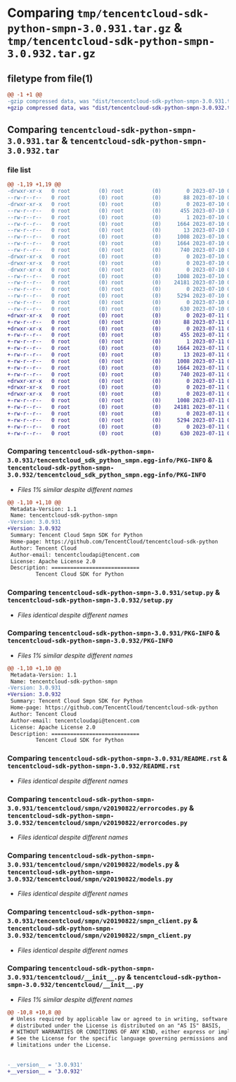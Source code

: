 # Comparing `tmp/tencentcloud-sdk-python-smpn-3.0.931.tar.gz` & `tmp/tencentcloud-sdk-python-smpn-3.0.932.tar.gz`

## filetype from file(1)

```diff
@@ -1 +1 @@
-gzip compressed data, was "dist/tencentcloud-sdk-python-smpn-3.0.931.tar", last modified: Mon Jul 10 00:50:58 2023, max compression
+gzip compressed data, was "dist/tencentcloud-sdk-python-smpn-3.0.932.tar", last modified: Tue Jul 11 00:55:21 2023, max compression
```

## Comparing `tencentcloud-sdk-python-smpn-3.0.931.tar` & `tencentcloud-sdk-python-smpn-3.0.932.tar`

### file list

```diff
@@ -1,19 +1,19 @@
-drwxr-xr-x   0 root         (0) root         (0)        0 2023-07-10 00:50:58.000000 tencentcloud-sdk-python-smpn-3.0.931/
--rw-r--r--   0 root         (0) root         (0)       88 2023-07-10 00:50:58.000000 tencentcloud-sdk-python-smpn-3.0.931/setup.cfg
-drwxr-xr-x   0 root         (0) root         (0)        0 2023-07-10 00:50:58.000000 tencentcloud-sdk-python-smpn-3.0.931/tencentcloud_sdk_python_smpn.egg-info/
--rw-r--r--   0 root         (0) root         (0)      455 2023-07-10 00:50:58.000000 tencentcloud-sdk-python-smpn-3.0.931/tencentcloud_sdk_python_smpn.egg-info/SOURCES.txt
--rw-r--r--   0 root         (0) root         (0)        1 2023-07-10 00:50:58.000000 tencentcloud-sdk-python-smpn-3.0.931/tencentcloud_sdk_python_smpn.egg-info/dependency_links.txt
--rw-r--r--   0 root         (0) root         (0)     1664 2023-07-10 00:50:58.000000 tencentcloud-sdk-python-smpn-3.0.931/tencentcloud_sdk_python_smpn.egg-info/PKG-INFO
--rw-r--r--   0 root         (0) root         (0)       13 2023-07-10 00:50:58.000000 tencentcloud-sdk-python-smpn-3.0.931/tencentcloud_sdk_python_smpn.egg-info/top_level.txt
--rw-r--r--   0 root         (0) root         (0)     1008 2023-07-10 00:50:58.000000 tencentcloud-sdk-python-smpn-3.0.931/setup.py
--rw-r--r--   0 root         (0) root         (0)     1664 2023-07-10 00:50:58.000000 tencentcloud-sdk-python-smpn-3.0.931/PKG-INFO
--rw-r--r--   0 root         (0) root         (0)      740 2023-07-10 00:50:58.000000 tencentcloud-sdk-python-smpn-3.0.931/README.rst
-drwxr-xr-x   0 root         (0) root         (0)        0 2023-07-10 00:50:58.000000 tencentcloud-sdk-python-smpn-3.0.931/tencentcloud/
-drwxr-xr-x   0 root         (0) root         (0)        0 2023-07-10 00:50:58.000000 tencentcloud-sdk-python-smpn-3.0.931/tencentcloud/smpn/
-drwxr-xr-x   0 root         (0) root         (0)        0 2023-07-10 00:50:58.000000 tencentcloud-sdk-python-smpn-3.0.931/tencentcloud/smpn/v20190822/
--rw-r--r--   0 root         (0) root         (0)     1008 2023-07-10 00:50:58.000000 tencentcloud-sdk-python-smpn-3.0.931/tencentcloud/smpn/v20190822/errorcodes.py
--rw-r--r--   0 root         (0) root         (0)    24181 2023-07-10 00:50:58.000000 tencentcloud-sdk-python-smpn-3.0.931/tencentcloud/smpn/v20190822/models.py
--rw-r--r--   0 root         (0) root         (0)        0 2023-07-10 00:50:58.000000 tencentcloud-sdk-python-smpn-3.0.931/tencentcloud/smpn/v20190822/__init__.py
--rw-r--r--   0 root         (0) root         (0)     5294 2023-07-10 00:50:58.000000 tencentcloud-sdk-python-smpn-3.0.931/tencentcloud/smpn/v20190822/smpn_client.py
--rw-r--r--   0 root         (0) root         (0)        0 2023-07-10 00:50:58.000000 tencentcloud-sdk-python-smpn-3.0.931/tencentcloud/smpn/__init__.py
--rw-r--r--   0 root         (0) root         (0)      630 2023-07-10 00:50:58.000000 tencentcloud-sdk-python-smpn-3.0.931/tencentcloud/__init__.py
+drwxr-xr-x   0 root         (0) root         (0)        0 2023-07-11 00:55:21.000000 tencentcloud-sdk-python-smpn-3.0.932/
+-rw-r--r--   0 root         (0) root         (0)       88 2023-07-11 00:55:21.000000 tencentcloud-sdk-python-smpn-3.0.932/setup.cfg
+drwxr-xr-x   0 root         (0) root         (0)        0 2023-07-11 00:55:21.000000 tencentcloud-sdk-python-smpn-3.0.932/tencentcloud_sdk_python_smpn.egg-info/
+-rw-r--r--   0 root         (0) root         (0)      455 2023-07-11 00:55:21.000000 tencentcloud-sdk-python-smpn-3.0.932/tencentcloud_sdk_python_smpn.egg-info/SOURCES.txt
+-rw-r--r--   0 root         (0) root         (0)        1 2023-07-11 00:55:21.000000 tencentcloud-sdk-python-smpn-3.0.932/tencentcloud_sdk_python_smpn.egg-info/dependency_links.txt
+-rw-r--r--   0 root         (0) root         (0)     1664 2023-07-11 00:55:21.000000 tencentcloud-sdk-python-smpn-3.0.932/tencentcloud_sdk_python_smpn.egg-info/PKG-INFO
+-rw-r--r--   0 root         (0) root         (0)       13 2023-07-11 00:55:21.000000 tencentcloud-sdk-python-smpn-3.0.932/tencentcloud_sdk_python_smpn.egg-info/top_level.txt
+-rw-r--r--   0 root         (0) root         (0)     1008 2023-07-11 00:55:21.000000 tencentcloud-sdk-python-smpn-3.0.932/setup.py
+-rw-r--r--   0 root         (0) root         (0)     1664 2023-07-11 00:55:21.000000 tencentcloud-sdk-python-smpn-3.0.932/PKG-INFO
+-rw-r--r--   0 root         (0) root         (0)      740 2023-07-11 00:55:21.000000 tencentcloud-sdk-python-smpn-3.0.932/README.rst
+drwxr-xr-x   0 root         (0) root         (0)        0 2023-07-11 00:55:21.000000 tencentcloud-sdk-python-smpn-3.0.932/tencentcloud/
+drwxr-xr-x   0 root         (0) root         (0)        0 2023-07-11 00:55:21.000000 tencentcloud-sdk-python-smpn-3.0.932/tencentcloud/smpn/
+drwxr-xr-x   0 root         (0) root         (0)        0 2023-07-11 00:55:21.000000 tencentcloud-sdk-python-smpn-3.0.932/tencentcloud/smpn/v20190822/
+-rw-r--r--   0 root         (0) root         (0)     1008 2023-07-11 00:55:21.000000 tencentcloud-sdk-python-smpn-3.0.932/tencentcloud/smpn/v20190822/errorcodes.py
+-rw-r--r--   0 root         (0) root         (0)    24181 2023-07-11 00:55:21.000000 tencentcloud-sdk-python-smpn-3.0.932/tencentcloud/smpn/v20190822/models.py
+-rw-r--r--   0 root         (0) root         (0)        0 2023-07-11 00:55:21.000000 tencentcloud-sdk-python-smpn-3.0.932/tencentcloud/smpn/v20190822/__init__.py
+-rw-r--r--   0 root         (0) root         (0)     5294 2023-07-11 00:55:21.000000 tencentcloud-sdk-python-smpn-3.0.932/tencentcloud/smpn/v20190822/smpn_client.py
+-rw-r--r--   0 root         (0) root         (0)        0 2023-07-11 00:55:21.000000 tencentcloud-sdk-python-smpn-3.0.932/tencentcloud/smpn/__init__.py
+-rw-r--r--   0 root         (0) root         (0)      630 2023-07-11 00:55:21.000000 tencentcloud-sdk-python-smpn-3.0.932/tencentcloud/__init__.py
```

### Comparing `tencentcloud-sdk-python-smpn-3.0.931/tencentcloud_sdk_python_smpn.egg-info/PKG-INFO` & `tencentcloud-sdk-python-smpn-3.0.932/tencentcloud_sdk_python_smpn.egg-info/PKG-INFO`

 * *Files 1% similar despite different names*

```diff
@@ -1,10 +1,10 @@
 Metadata-Version: 1.1
 Name: tencentcloud-sdk-python-smpn
-Version: 3.0.931
+Version: 3.0.932
 Summary: Tencent Cloud Smpn SDK for Python
 Home-page: https://github.com/TencentCloud/tencentcloud-sdk-python
 Author: Tencent Cloud
 Author-email: tencentcloudapi@tencent.com
 License: Apache License 2.0
 Description: ============================
         Tencent Cloud SDK for Python
```

### Comparing `tencentcloud-sdk-python-smpn-3.0.931/setup.py` & `tencentcloud-sdk-python-smpn-3.0.932/setup.py`

 * *Files identical despite different names*

### Comparing `tencentcloud-sdk-python-smpn-3.0.931/PKG-INFO` & `tencentcloud-sdk-python-smpn-3.0.932/PKG-INFO`

 * *Files 1% similar despite different names*

```diff
@@ -1,10 +1,10 @@
 Metadata-Version: 1.1
 Name: tencentcloud-sdk-python-smpn
-Version: 3.0.931
+Version: 3.0.932
 Summary: Tencent Cloud Smpn SDK for Python
 Home-page: https://github.com/TencentCloud/tencentcloud-sdk-python
 Author: Tencent Cloud
 Author-email: tencentcloudapi@tencent.com
 License: Apache License 2.0
 Description: ============================
         Tencent Cloud SDK for Python
```

### Comparing `tencentcloud-sdk-python-smpn-3.0.931/README.rst` & `tencentcloud-sdk-python-smpn-3.0.932/README.rst`

 * *Files identical despite different names*

### Comparing `tencentcloud-sdk-python-smpn-3.0.931/tencentcloud/smpn/v20190822/errorcodes.py` & `tencentcloud-sdk-python-smpn-3.0.932/tencentcloud/smpn/v20190822/errorcodes.py`

 * *Files identical despite different names*

### Comparing `tencentcloud-sdk-python-smpn-3.0.931/tencentcloud/smpn/v20190822/models.py` & `tencentcloud-sdk-python-smpn-3.0.932/tencentcloud/smpn/v20190822/models.py`

 * *Files identical despite different names*

### Comparing `tencentcloud-sdk-python-smpn-3.0.931/tencentcloud/smpn/v20190822/smpn_client.py` & `tencentcloud-sdk-python-smpn-3.0.932/tencentcloud/smpn/v20190822/smpn_client.py`

 * *Files identical despite different names*

### Comparing `tencentcloud-sdk-python-smpn-3.0.931/tencentcloud/__init__.py` & `tencentcloud-sdk-python-smpn-3.0.932/tencentcloud/__init__.py`

 * *Files 1% similar despite different names*

```diff
@@ -10,8 +10,8 @@
 # Unless required by applicable law or agreed to in writing, software
 # distributed under the License is distributed on an "AS IS" BASIS,
 # WITHOUT WARRANTIES OR CONDITIONS OF ANY KIND, either express or implied.
 # See the License for the specific language governing permissions and
 # limitations under the License.
 
 
-__version__ = '3.0.931'
+__version__ = '3.0.932'
```

